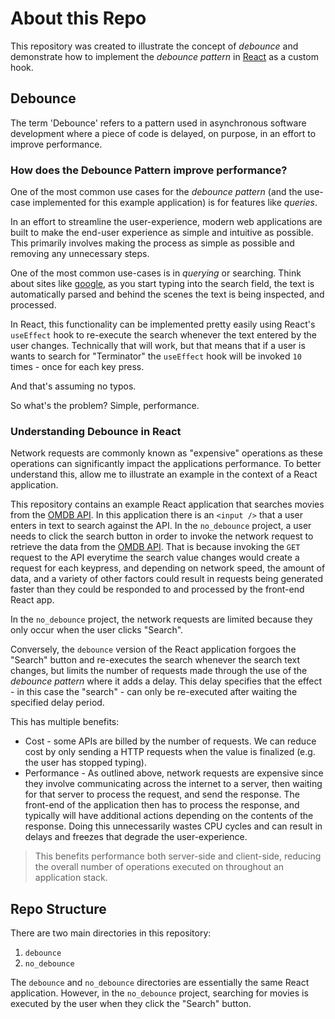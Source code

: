 # About this Repo

This repository was created to illustrate the concept of _debounce_ and demonstrate how to implement the _debounce pattern_ in [React](https://reactjs.org/) as a custom hook.

## Debounce

The term 'Debounce' refers to a pattern used in asynchronous software development where a piece of code is delayed, on purpose, in an effort to improve performance.

### How does the Debounce Pattern improve performance?

One of the most common use cases for the _debounce pattern_ (and the use-case implemented for this example application) is for features like _queries_.

In an effort to streamline the user-experience, modern web applications are built to make the end-user experience as simple and intuitive as possible. This primarily involves making the process as simple as possible and removing any unnecessary steps.

One of the most common use-cases is in _querying_ or searching. Think about sites like [google](https://www.google.com/), as you start typing into the search field, the text is automatically parsed and behind the scenes the text is being inspected, and processed.

In React, this functionality can be implemented pretty easily using React's `useEffect` hook to re-execute the search whenever the text entered by the user changes. Technically that will work, but that means that if a user is wants to search for "Terminator" the `useEffect` hook will be invoked `10` times - once for each key press.

And that's assuming no typos.

So what's the problem? Simple, performance.

### Understanding Debounce in React

Network requests are commonly known as "expensive" operations as these operations can significantly impact the applications performance. To better understand this, allow me to illustrate an example in the context of a React application.

This repository contains an example React application that searches movies from the [OMDB API](www.omdbapi.com). In this application there is an `<input />` that a user enters in text to search against the API. In the `no_debounce` project, a user needs to click the search button in order to invoke the network request to retrieve the data from the [OMDB API](www.omdbapi.com). That is because invoking the `GET` request to the API everytime the search value changes would create a request for each keypress, and depending on network speed, the amount of data, and a variety of other factors could result in requests being generated faster than they could be responded to and processed by the front-end React app.

In the `no_debounce` project, the network requests are limited because they only occur when the user clicks "Search".

Conversely, the `debounce` version of the React application forgoes the "Search" button and re-executes the search whenever the search text changes, but limits the number of requests made through the use of the _debounce pattern_ where it adds a delay. This delay specifies that the effect - in this case the "search" - can only be re-executed after waiting the specified delay period.

This has multiple benefits:

- Cost - some APIs are billed by the number of requests. We can reduce cost by only sending a HTTP requests when the value is finalized (e.g. the user has stopped typing).
- Performance - As outlined above, network requests are expensive since they involve communicating across the internet to a server, then waiting for that server to process the request, and send the response. The front-end of the application then has to process the response, and typically will have additional actions depending on the contents of the response. Doing this unnecessarily wastes CPU cycles and can result in delays and freezes that degrade the user-experience.

> This benefits performance both server-side and client-side, reducing the overall number of operations executed on throughout an application stack.

## Repo Structure

There are two main directories in this repository:

1. `debounce`
2. `no_debounce`

The `debounce` and `no_debounce` directories are essentially the same React application. However, in the `no_debounce` project, searching for movies is executed by the user when they click the "Search" button.
